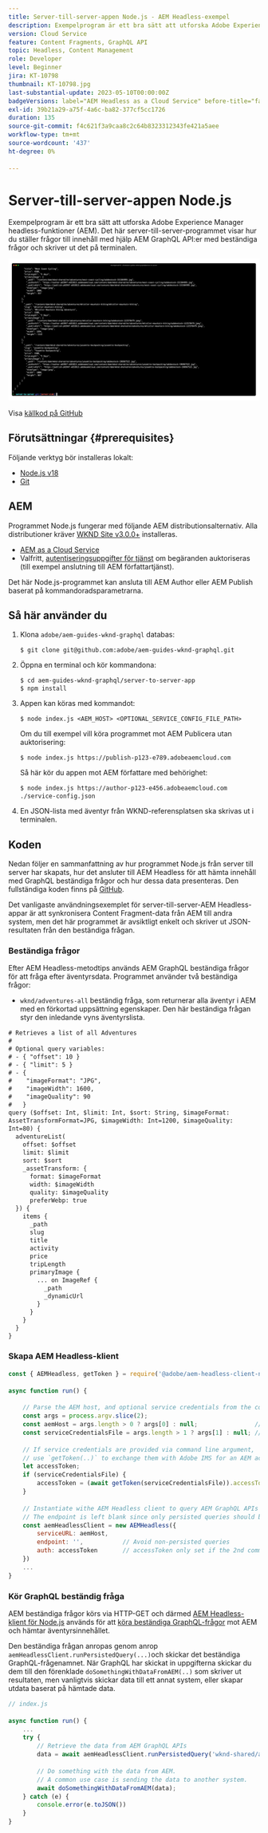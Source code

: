 ```yaml
---
title: Server-till-server-appen Node.js - AEM Headless-exempel
description: Exempelprogram är ett bra sätt att utforska Adobe Experience Manager headless-funktioner (AEM). Det här Node.js-programmet på serversidan visar hur du kan fråga efter innehåll med hjälp AEM GraphQL API:er med beständiga frågor.
version: Cloud Service
feature: Content Fragments, GraphQL API
topic: Headless, Content Management
role: Developer
level: Beginner
jira: KT-10798
thumbnail: KT-10798.jpg
last-substantial-update: 2023-05-10T00:00:00Z
badgeVersions: label="AEM Headless as a Cloud Service" before-title="false"
exl-id: 39b21a29-a75f-4a6c-ba82-377cf5cc1726
duration: 135
source-git-commit: f4c621f3a9caa8c2c64b8323312343fe421a5aee
workflow-type: tm+mt
source-wordcount: '437'
ht-degree: 0%

---
```


# Server-till-server-appen Node.js

Exempelprogram är ett bra sätt att utforska Adobe Experience Manager headless-funktioner (AEM). Det här server-till-server-programmet visar hur du ställer frågor till innehåll med hjälp AEM GraphQL API:er med beständiga frågor och skriver ut det på terminalen.

![Server-till-server-appen Node.js med AEM Headless](./assets/server-to-server-app/server-to-server-app.png)

Visa [källkod på GitHub](https://github.com/adobe/aem-guides-wknd-graphql/tree/main/server-to-server)

## Förutsättningar {#prerequisites}

Följande verktyg bör installeras lokalt:

+ [Node.js v18](https://nodejs.org/en)
+ [Git](https://git-scm.com/)

## AEM

Programmet Node.js fungerar med följande AEM distributionsalternativ. Alla distributioner kräver [WKND Site v3.0.0+](https://github.com/adobe/aem-guides-wknd/releases/latest) installeras.

+ [AEM as a Cloud Service](https://experienceleague.adobe.com/docs/experience-manager-cloud-service/content/implementing/deploying/overview.html)
+ Valfritt, [autentiseringsuppgifter för tjänst](https://experienceleague.adobe.com/docs/experience-manager-cloud-service/content/implementing/developing/generating-access-tokens-for-server-side-apis.html) om begäranden auktoriseras (till exempel anslutning till AEM författartjänst).

Det här Node.js-programmet kan ansluta till AEM Author eller AEM Publish baserat på kommandoradsparametrarna.

## Så här använder du

1. Klona `adobe/aem-guides-wknd-graphql` databas:

   ```shell
   $ git clone git@github.com:adobe/aem-guides-wknd-graphql.git
   ```

1. Öppna en terminal och kör kommandona:

   ```shell
   $ cd aem-guides-wknd-graphql/server-to-server-app
   $ npm install
   ```

1. Appen kan köras med kommandot:

   ```
   $ node index.js <AEM_HOST> <OPTIONAL_SERVICE_CONFIG_FILE_PATH>
   ```

   Om du till exempel vill köra programmet mot AEM Publicera utan auktorisering:

   ```shell
   $ node index.js https://publish-p123-e789.adobeaemcloud.com
   ```

   Så här kör du appen mot AEM författare med behörighet:

   ```shell
   $ node index.js https://author-p123-e456.adobeaemcloud.com ./service-config.json
   ```

1. En JSON-lista med äventyr från WKND-referensplatsen ska skrivas ut i terminalen.

## Koden

Nedan följer en sammanfattning av hur programmet Node.js från server till server har skapats, hur det ansluter till AEM Headless för att hämta innehåll med GraphQL beständiga frågor och hur dessa data presenteras. Den fullständiga koden finns på [GitHub](https://github.com/adobe/aem-guides-wknd-graphql/tree/main/server-to-server).

Det vanligaste användningsexemplet för server-till-server-AEM Headless-appar är att synkronisera Content Fragment-data från AEM till andra system, men det här programmet är avsiktligt enkelt och skriver ut JSON-resultaten från den beständiga frågan.

### Beständiga frågor

Efter AEM Headless-metodtips används AEM GraphQL beständiga frågor för att fråga efter äventyrsdata. Programmet använder två beständiga frågor:

+ `wknd/adventures-all` beständig fråga, som returnerar alla äventyr i AEM med en förkortad uppsättning egenskaper. Den här beständiga frågan styr den inledande vyns äventyrslista.

```
# Retrieves a list of all Adventures
#
# Optional query variables:
# - { "offset": 10 }
# - { "limit": 5 }
# - { 
#    "imageFormat": "JPG",
#    "imageWidth": 1600,
#    "imageQuality": 90 
#   }
query ($offset: Int, $limit: Int, $sort: String, $imageFormat: AssetTransformFormat=JPG, $imageWidth: Int=1200, $imageQuality: Int=80) {
  adventureList(
    offset: $offset
    limit: $limit
    sort: $sort
    _assetTransform: {
      format: $imageFormat
      width: $imageWidth
      quality: $imageQuality
      preferWebp: true
  }) {
    items {
      _path
      slug
      title
      activity
      price
      tripLength
      primaryImage {
        ... on ImageRef {
          _path
          _dynamicUrl
        }
      }
    }
  }
}
```

### Skapa AEM Headless-klient

```javascript
const { AEMHeadless, getToken } = require('@adobe/aem-headless-client-nodejs');

async function run() { 

    // Parse the AEM host, and optional service credentials from the command line arguments
    const args = process.argv.slice(2);
    const aemHost = args.length > 0 ? args[0] : null;                // Example: https://author-p123-e456.adobeaemcloud.com
    const serviceCredentialsFile = args.length > 1 ? args[1] : null; // Example: ./service-config.json

    // If service credentials are provided via command line argument,
    // use `getToken(..)` to exchange them with Adobe IMS for an AEM access token 
    let accessToken;
    if (serviceCredentialsFile) {
        accessToken = (await getToken(serviceCredentialsFile)).accessToken;
    }

    // Instantiate withe AEM Headless client to query AEM GraphQL APIs
    // The endpoint is left blank since only persisted queries should be used to query AEM's GraphQL APIs
    const aemHeadlessClient = new AEMHeadless({
        serviceURL: aemHost,
        endpoint: '',           // Avoid non-persisted queries
        auth: accessToken       // accessToken only set if the 2nd command line parameter is set
    })
    ...
}
```


### Kör GraphQL beständig fråga

AEM beständiga frågor körs via HTTP-GET och därmed [AEM Headless-klient för Node.js](https://github.com/adobe/aem-headless-client-nodejs) används för att [köra beständiga GraphQL-frågor](https://github.com/adobe/aem-headless-client-nodejs#within-asyncawait) mot AEM och hämtar äventyrsinnehållet.

Den beständiga frågan anropas genom anrop `aemHeadlessClient.runPersistedQuery(...)`och skickar det beständiga GraphQL-frågenamnet. När GraphQL har skickat in uppgifterna skickar du dem till den förenklade `doSomethingWithDataFromAEM(..)` som skriver ut resultaten, men vanligtvis skickar data till ett annat system, eller skapar utdata baserat på hämtade data.

```js
// index.js

async function run() { 
    ...
    try {
        // Retrieve the data from AEM GraphQL APIs
        data = await aemHeadlessClient.runPersistedQuery('wknd-shared/adventures-all')
        
        // Do something with the data from AEM. 
        // A common use case is sending the data to another system.
        await doSomethingWithDataFromAEM(data);
    } catch (e) {
        console.error(e.toJSON())
    }
}
```
